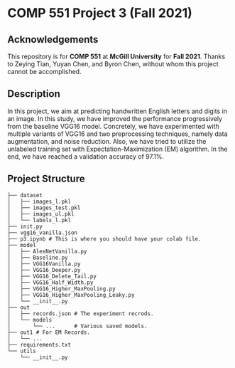# COMP 551 Project 3 (Fall 2021)

## Acknowledgements

This repository is for **COMP 551** at **McGill University** for **Fall 2021**. Thanks to Zeying Tian, Yuyan Chen, and Byron Chen, without whom this project cannot be accomplished.

## Description
In this project, we aim at predicting handwritten English letters and digits in an image. In this study, we have improved the performance progressively from the baseline VGG16 model. Concretely, we have experimented with multiple variants of VGG16 and two preprocessing techniques, namely data augmentation, and noise reduction. Also, we have tried to utilize the unlabeled training set with Expectation-Maximization (EM) algorithm. In the end, we have reached a validation accuracy of 97.1%.


## Project Structure

```console
├── dataset
│   ├── images_l.pkl
│   ├── images_test.pkl
│   ├── images_ul.pkl
│   └── labels_l.pkl
├── init.py
├── vgg16_vanilla.json
├── p3.ipynb # This is where you should have your colab file.
├── model
│   ├── AlexNetVanilla.py
│   ├── Baseline.py
│   ├── VGG16Vanilla.py
│   ├── VGG16_Deeper.py
│   ├── VGG16_Delete_Tail.py
│   ├── VGG16_Half_Width.py
│   ├── VGG16_Higher_MaxPooling.py
│   ├── VGG16_Higher_MaxPooling_Leaky.py
│   └── __init__.py
├── out
│   ├── records.json # The experiment recrods.
│   └── models
│       └── ...      # Various saved models.
├── out1 # For EM Records.
│   └── ...
├── requirements.txt
└── utils
    └── __init__.py
```

